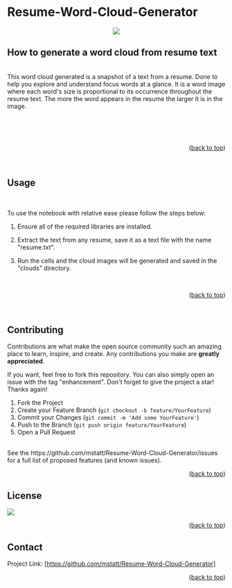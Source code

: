 # Resume-Word-Cloud-Generator

<div id="top"></div>
<div align="center">
  
![](https://img.shields.io/badge/Language-Python-blue)

</div>



## How to generate a word cloud from resume text
<br />
This word cloud generated is a snapshot of a text from a resume. Done to help you explore and understand focus words at a glance. It is a word image where each word's size is proportional to its occurrence throughout the resume text. The more the word appears in the resume the larger it is in the image.
    <br /><br /><br />




  </p>
  <br />
<p align="right">(<a href="#top">back to top</a>)</p>
<br />

<!-- How to use -->
## Usage
<br />
  <p>
   To use the notebook with relative ease please follow the steps below:
    <br />
</p>

1. Ensure all of the required libraries are installed.

2. Extract the text from any resume, save it as a text file with the name "resume.txt".

3. Run the cells and the cloud images will be generated and saved in the "clouds" directory.

  </p>
  <br />
<p align="right">(<a href="#top">back to top</a>)</p>
<br />




<!-- CONTRIBUTING -->
## Contributing

Contributions are what make the open source community such an amazing place to learn, inspire, and create. Any contributions you make are **greatly appreciated**.

If you want, feel free to fork this repository. You can also simply open an issue with the tag "enhancement".
Don't forget to give the project a star! Thanks again!

1. Fork the Project
2. Create your Feature Branch (`git checkout -b feature/YourFeature`)
3. Commit your Changes (`git commit -m 'Add some YourFeature'`)
4. Push to the Branch (`git push origin feature/YourFeature`)
5. Open a Pull Request
<br />
See the https://github.com/mstatt/Resume-Word-Cloud-Generator/issues for a full list of proposed features (and known issues).

<p align="right">(<a href="#top">back to top</a>)</p>



<!-- LICENSE -->
## License

![](https://img.shields.io/badge/License-MIT-blue)

<p align="right">(<a href="#top">back to top</a>)</p>



<!-- CONTACT -->
## Contact

Project Link: [https://github.com/mstatt/Resume-Word-Cloud-Generator]


<p align="right">(<a href="#top">back to top</a>)</p>
